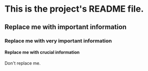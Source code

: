 # This is the project's README file.

## Replace me with important information
### Replace me with very important information
#### Replace me with crucial information

Don't replace me.
